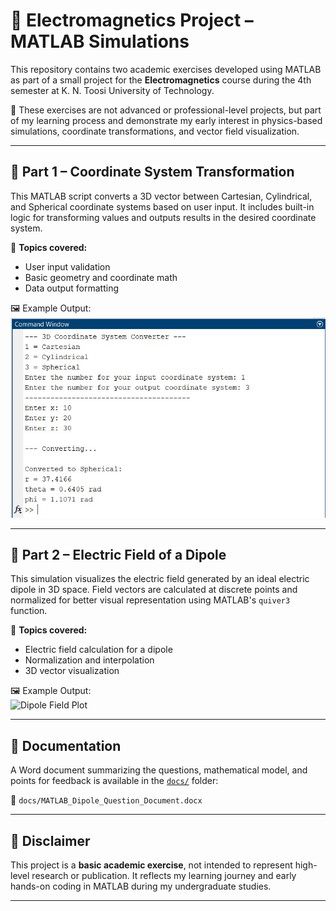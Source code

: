 
# 🧲 Electromagnetics Project – MATLAB Simulations

This repository contains two academic exercises developed using MATLAB as part of a small project for the **Electromagnetics** course during the 4th semester at K. N. Toosi University of Technology.

📌 These exercises are not advanced or professional-level projects, but part of my learning process and demonstrate my early interest in physics-based simulations, coordinate transformations, and vector field visualization.

---

## 🧮 Part 1 – Coordinate System Transformation

This MATLAB script converts a 3D vector between Cartesian, Cylindrical, and Spherical coordinate systems based on user input. It includes built-in logic for transforming values and outputs results in the desired coordinate system.

📌 **Topics covered:**
- User input validation
- Basic geometry and coordinate math
- Data output formatting

🖼️ Example Output:  
![Coordinate Transformation Sample](coordinate_transform/sample_output.jpg)

---

## 🌌 Part 2 – Electric Field of a Dipole

This simulation visualizes the electric field generated by an ideal electric dipole in 3D space. Field vectors are calculated at discrete points and normalized for better visual representation using MATLAB's `quiver3` function.

📌 **Topics covered:**
- Electric field calculation for a dipole
- Normalization and interpolation
- 3D vector visualization

🖼️ Example Output:  
![Dipole Field Plot](dipole_field_simulation/field_plot.png)

---

## 🧾 Documentation

A Word document summarizing the questions, mathematical model, and points for feedback is available in the [`docs/`](docs/) folder:

📄 `docs/MATLAB_Dipole_Question_Document.docx`

---

## 🔖 Disclaimer

This project is a **basic academic exercise**, not intended to represent high-level research or publication. It reflects my learning journey and early hands-on coding in MATLAB during my undergraduate studies.

---
